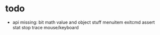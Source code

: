 # todo

* api missing:
 bit math
 value and object stuff
 menuitem
 exitcmd
 assert
 stat
 stop
 trace
 mouse/keyboard